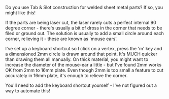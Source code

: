 Do you use Tab & Slot construction for welded sheet metal parts?
If so, you might like this!

If the parts are being laser cut, the laser rarely cuts a perfect internal 90 degree corner - there's usually a bit of dross in the corner that needs to be filed or ground out.
The solution is usually to add a small circle around each corner, relieving it - these are known as 'mouse ears'.

I've set up a keyboard shortcut so I click on a vertex, press the 'm' key and a dimensioned 2mm circle is drawn around that point.  It's MUCH quicker than drawing them all manually.
On thick material, you might want to increase the diameter of the mouse-ear a little - but I've found 2mm works OK from 2mm to 16mm plate.  Even though 2mm is too small a feature to cut accurately in 16mm plate, it's enough to relieve the corner.

You'll need to add the keyboard shortcut yourself - I've not figured out a way to automate this!
